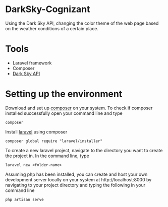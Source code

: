 # DarkSky-Cognizant

Using the Dark Sky API, changing the color theme of the web page based on the weather conditions of a certain place.

# Tools
- Laravel framework
- Composer
- [Dark Sky API](https://darksky.net/dev/docs)

# Setting up the environment
Download and set up [composer](https://getcomposer.org/download/) on your system.
To check if composer installed successfully open your command line and type

    composer
    
Install [laravel](https://laravel.com/docs/5.5/installation#installing-laravel) using composer
    
    composer global require "laravel/installer"
    
To create a new laravel project, navigate to the directory you want to create the project in. In the command line, type
    
    laravel new <folder-name>

Assuming php has been installed, you can create and host your own development server locally on your system at http://localhost:8000 by navigating to your project directory and typing the following in your command line
    
    php artisan serve
